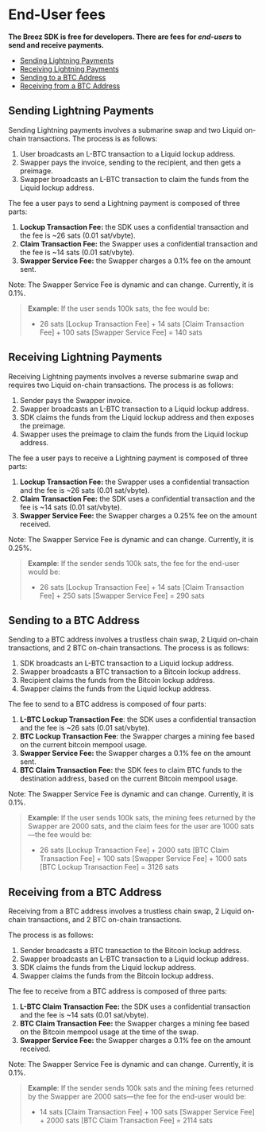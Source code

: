 # **End-User fees**

**The Breez SDK is free for developers. There are fees for *end-users* to send and receive payments.**

- [Sending Lightning Payments](#sending-lightning-payments)
- [Receiving Lightning Payments](#receiving-lightning-payments)
- [Sending to a BTC Address](#sending-to-a-btc-address)
- [Receiving from a BTC Address](#receiving-from-a-btc-address)

## **Sending Lightning Payments**

Sending Lightning payments involves a submarine swap and two Liquid on-chain transactions. The process is as follows:

1. User broadcasts an L-BTC transaction to a Liquid lockup address.
2. Swapper pays the invoice, sending to the recipient, and then gets a preimage.
3. Swapper broadcasts an L-BTC transaction to claim the funds from the Liquid lockup address.

The fee a user pays to send a Lightning payment is composed of three parts:

1. **Lockup Transaction Fee:** the SDK uses a confidential transaction and the fee is ~26 sats (0.01 sat/vbyte).
2. **Claim Transaction Fee:** the Swapper uses a confidential transaction and the fee is ~14 sats (0.01 sat/vbyte).
3. **Swapper Service Fee:** the Swapper charges a 0.1% fee on the amount sent.

Note: The Swapper Service Fee is dynamic and can change. Currently, it is 0.1%.

> **Example**: If the user sends 100k sats, the fee would be:
> - 26 sats [Lockup Transaction Fee] + 14 sats [Claim Transaction Fee] + 100 sats [Swapper Service Fee] = 140 sats

## **Receiving Lightning Payments**

Receiving Lightning payments involves a reverse submarine swap and requires two Liquid on-chain transactions. The process is as follows:

1. Sender pays the Swapper invoice.
2. Swapper broadcasts an L-BTC transaction to a Liquid lockup address.
3. SDK claims the funds from the Liquid lockup address and then exposes the preimage.
4. Swapper uses the preimage to claim the funds from the Liquid lockup address.

The fee a user pays to receive a Lightning payment is composed of three parts:

1. **Lockup Transaction Fee:** the Swapper uses a confidential transaction and the fee is ~26 sats (0.01 sat/vbyte).
2. **Claim Transaction Fee:** the SDK uses a confidential transaction and the fee is ~14 sats (0.01 sat/vbyte).
3. **Swapper Service Fee:** the Swapper charges a 0.25% fee on the amount received.

Note: The Swapper Service Fee is dynamic and can change. Currently, it is 0.25%.

> **Example**: If the sender sends 100k sats, the fee for the end-user would be:
> - 26 sats [Lockup Transaction Fee] + 14 sats [Claim Transaction Fee] + 250 sats [Swapper Service Fee] = 290 sats

## **Sending to a BTC Address**

Sending to a BTC address involves a trustless chain swap, 2 Liquid on-chain transactions, and 2 BTC on-chain transactions. The process is as follows:

1. SDK broadcasts an L-BTC transaction to a Liquid lockup address.
2. Swapper broadcasts a BTC transaction to a Bitcoin lockup address.
3. Recipient claims the funds from the Bitcoin lockup address.
4. Swapper claims the funds from the Liquid lockup address.

The fee to send to a BTC address is composed of four parts:

1. **L-BTC Lockup Transaction Fee**: the SDK uses a confidential transaction and the fee is ~26 sats (0.01 sat/vbyte).
2. **BTC Lockup Transaction Fee**: the Swapper charges a mining fee based on the current bitcoin mempool usage.
3. **Swapper Service Fee:** the Swapper charges a 0.1% fee on the amount sent.
4. **BTC Claim Transaction Fee:** the SDK fees to claim BTC funds to the destination address, based on the current Bitcoin mempool usage.

Note: The Swapper Service Fee is dynamic and can change. Currently, it is 0.1%.

> **Example**: If the user sends 100k sats, the mining fees returned by the Swapper are 2000 sats, and the claim fees for the user are 1000 sats—the fee would be:
> - 26 sats [Lockup Transaction Fee] + 2000 sats [BTC Claim Transaction Fee] + 100 sats [Swapper Service Fee] + 1000 sats [BTC Lockup Transaction Fee] = 3126 sats
 

## **Receiving from a BTC Address**

Receiving from a BTC address involves a trustless chain swap, 2 Liquid on-chain transactions, and 2 BTC on-chain transactions.

The process is as follows:

1. Sender broadcasts a BTC transaction to the Bitcoin lockup address.
2. Swapper broadcasts an L-BTC transaction to a Liquid lockup address.
3. SDK claims the funds from the Liquid lockup address.
4. Swapper claims the funds from the Bitcoin lockup address.

The fee to receive from a BTC address is composed of three parts:

1. **L-BTC Claim Transaction Fee:** the SDK uses a confidential transaction and the fee is ~14 sats (0.01 sat/vbyte).
2. **BTC Claim Transaction Fee:** the Swapper charges a mining fee based on the Bitcoin mempool usage at the time of the swap.
3. **Swapper Service Fee:** the Swapper charges a 0.1% fee on the amount received.

Note: The Swapper Service Fee is dynamic and can change. Currently, it is 0.1%.

> **Example**: If the sender sends 100k sats and the mining fees returned by the Swapper are 2000 sats—the fee for the end-user would be:
> - 14 sats [Claim Transaction Fee] + 100 sats [Swapper Service Fee] + 2000 sats [BTC Claim Transaction Fee] = 2114 sats
